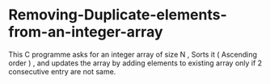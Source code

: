 # Removing-Duplicate-elements-from-an-integer-array
This C programme asks for an integer array of size N , Sorts it ( Ascending order ) , and updates the array by adding elements to existing array only if 2 consecutive entry are not same.
